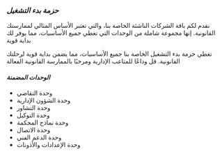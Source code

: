 


### ***حزمة بدء التشغيل***
نقدم لكم باقة الشركات الناشئة الخاصة بنا، والتي تعتبر الأساس المثالي لممارستك القانونية. إنها مجموعة شاملة من الوحدات التي تغطي جميع الأساسيات، مما يوفر لك بداية قوية

تغطي حزمة بدء التشغيل الخاصة بنا جميع الأساسيات، مما يضمن بداية قوية لرحلتك القانونية. قل وداعًا للمتاعب الإدارية ومرحبًا بالممارسة القانونية الفعالة


#### ***الوحدات المضمنة***

* وحدة التقاضي
* وحدة الشؤون الإدارية
* وحدة التشاور
* وحدة التوكيل
* وحدة نماذج المحكمة
* وحدة الاتصال
* وحدة الدعم الفني
* وحدة الإعدادات والأذونات

<!-- ![Law Max](../images/lawmax-ar-s-06.png "Logo") -->
